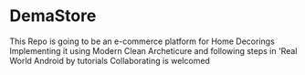 # DemaStore
This Repo is going to be an e-commerce platform for Home Decorings 
Implementing it using Modern Clean Archeticure and following steps in 'Real World Android by tutorials
Collaborating is welcomed 
